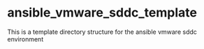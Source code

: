 # ansible_vmware_sddc_template
This is a template directory structure for the ansible vmware sddc environment
